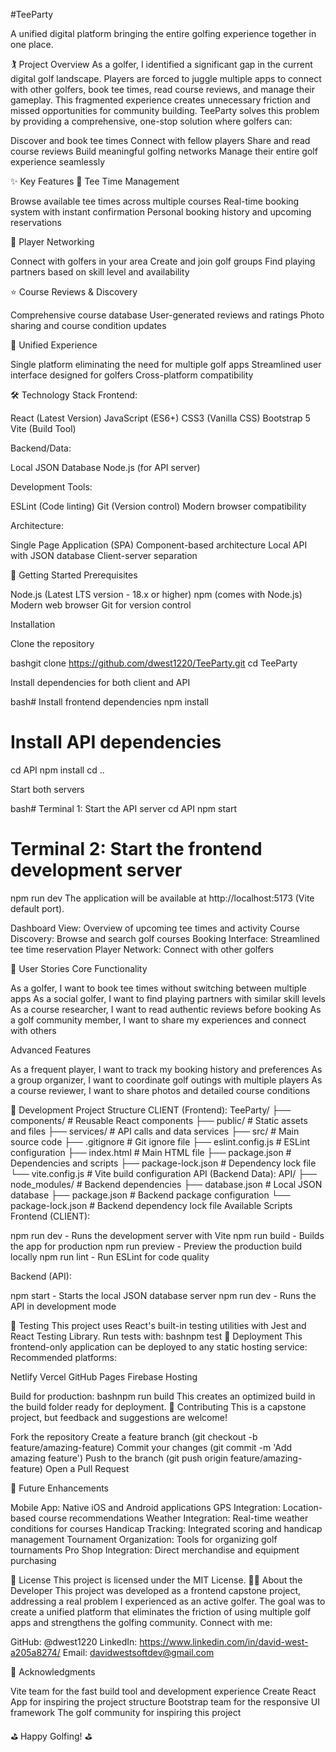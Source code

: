 #TeeParty

A unified digital platform bringing the entire golfing experience together in one place.

🏌️ Project Overview
As a golfer, I identified a significant gap in the current digital golf landscape. Players are forced to juggle multiple apps to connect with other golfers, book tee times, read course reviews, and manage their gameplay. This fragmented experience creates unnecessary friction and missed opportunities for community building.
TeeParty solves this problem by providing a comprehensive, one-stop solution where golfers can:

Discover and book tee times
Connect with fellow players
Share and read course reviews
Build meaningful golfing networks
Manage their entire golf experience seamlessly

✨ Key Features
🎯 Tee Time Management

Browse available tee times across multiple courses
Real-time booking system with instant confirmation
Personal booking history and upcoming reservations

👥 Player Networking

Connect with golfers in your area
Create and join golf groups
Find playing partners based on skill level and availability

⭐ Course Reviews & Discovery

Comprehensive course database
User-generated reviews and ratings
Photo sharing and course condition updates

📱 Unified Experience

Single platform eliminating the need for multiple golf apps
Streamlined user interface designed for golfers
Cross-platform compatibility

🛠️ Technology Stack
Frontend:

React (Latest Version)
JavaScript (ES6+)
CSS3 (Vanilla CSS)
Bootstrap 5
Vite (Build Tool)

Backend/Data:

Local JSON Database
Node.js (for API server)

Development Tools:

ESLint (Code linting)
Git (Version control)
Modern browser compatibility

Architecture:

Single Page Application (SPA)
Component-based architecture
Local API with JSON database
Client-server separation

🚀 Getting Started
Prerequisites

Node.js (Latest LTS version - 18.x or higher)
npm (comes with Node.js)
Modern web browser
Git for version control

Installation

Clone the repository

bashgit clone https://github.com/dwest1220/TeeParty.git
cd TeeParty

Install dependencies for both client and API

bash# Install frontend dependencies
npm install

# Install API dependencies
cd API
npm install
cd ..

Start both servers

bash# Terminal 1: Start the API server
cd API
npm start

# Terminal 2: Start the frontend development server
npm run dev
The application will be available at http://localhost:5173 (Vite default port).

Dashboard View: Overview of upcoming tee times and activity
Course Discovery: Browse and search golf courses
Booking Interface: Streamlined tee time reservation
Player Network: Connect with other golfers

🎯 User Stories
Core Functionality

As a golfer, I want to book tee times without switching between multiple apps
As a social golfer, I want to find playing partners with similar skill levels
As a course researcher, I want to read authentic reviews before booking
As a golf community member, I want to share my experiences and connect with others

Advanced Features

As a frequent player, I want to track my booking history and preferences
As a group organizer, I want to coordinate golf outings with multiple players
As a course reviewer, I want to share photos and detailed course conditions

🔧 Development
Project Structure
CLIENT (Frontend):
TeeParty/
├── components/           # Reusable React components
├── public/              # Static assets and files
├── services/            # API calls and data services
├── src/                 # Main source code
├── .gitignore          # Git ignore file
├── eslint.config.js    # ESLint configuration
├── index.html          # Main HTML file
├── package.json        # Dependencies and scripts
├── package-lock.json   # Dependency lock file
└── vite.config.js      # Vite build configuration
API (Backend Data):
API/
├── node_modules/       # Backend dependencies
├── database.json       # Local JSON database
├── package.json        # Backend package configuration
└── package-lock.json   # Backend dependency lock file
Available Scripts
Frontend (CLIENT):

npm run dev - Runs the development server with Vite
npm run build - Builds the app for production
npm run preview - Preview the production build locally
npm run lint - Run ESLint for code quality

Backend (API):

npm start - Starts the local JSON database server
npm run dev - Runs the API in development mode

🧪 Testing
This project uses React's built-in testing utilities with Jest and React Testing Library.
Run tests with:
bashnpm test
🚀 Deployment
This frontend-only application can be deployed to any static hosting service:
Recommended platforms:

Netlify
Vercel
GitHub Pages
Firebase Hosting

Build for production:
bashnpm run build
This creates an optimized build in the build folder ready for deployment.
🤝 Contributing
This is a capstone project, but feedback and suggestions are welcome!

Fork the repository
Create a feature branch (git checkout -b feature/amazing-feature)
Commit your changes (git commit -m 'Add amazing feature')
Push to the branch (git push origin feature/amazing-feature)
Open a Pull Request

📝 Future Enhancements

Mobile App: Native iOS and Android applications
GPS Integration: Location-based course recommendations
Weather Integration: Real-time weather conditions for courses
Handicap Tracking: Integrated scoring and handicap management
Tournament Organization: Tools for organizing golf tournaments
Pro Shop Integration: Direct merchandise and equipment purchasing

📄 License
This project is licensed under the MIT License.
👨‍💻 About the Developer
This project was developed as a frontend capstone project, addressing a real problem I experienced as an active golfer. The goal was to create a unified platform that eliminates the friction of using multiple golf apps and strengthens the golfing community.
Connect with me:

GitHub: @dwest1220
LinkedIn: https://www.linkedin.com/in/david-west-a205a8274/
Email: davidwestsoftdev@gmail.com

🙏 Acknowledgments

Vite team for the fast build tool and development experience
Create React App for inspiring the project structure
Bootstrap team for the responsive UI framework
The golf community for inspiring this project


⛳ Happy Golfing! ⛳
